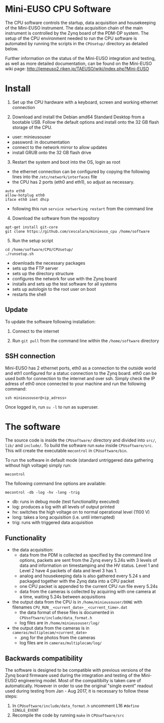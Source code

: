 # Mini-EUSO CPU Software

The CPU software controls the startup, data acquisition and housekeeping of the Mini-EUSO instrument. The data acquisition chain of the main instrument is controlled by the Zynq board of the PDM-DP system. The setup of the CPU environment needed to run the CPU software is automated by running the scripts in the ```CPUsetup/``` directory as detailed below.

Further information on the status of the Mini-EUSO integration and testing, as well as more detailed documentation, can be found on the Mini-EUSO wiki page: http://jemeuso2.riken.jp/TAEUSO/wiki/index.php?Mini-EUSO

# Install

1. Set up the CPU hardware with a keyboard, screen and working ethernet connection

2. Download and install the Debian amd64 Standard Desktop from a bootable USB. Follow the default options and install onto the 32 GB flash storage of the CPU.
 * user: minieusouser
 * password: in documentation
 * connect to the network mirror to allow updates
 * install GRUB onto the 32 GB flash drive 

3. Restart the system and boot into the OS, login as root
 * the ethernet connection can be configured by copying the following lines into the ```/etc/network/interfaces``` file
 * the CPU has 2 ports (eth0 and eth1), so adjust as necessary.
```
auto eth0
allow-hotplug eth0
iface eth0 inet dhcp
```  
 * following this run ```service networking restart``` from the command line

4. Download the software from the repository
```
apt-get install git-core
git clone https://github.com/cescalara/minieuso_cpu /home/software
```

5. Run the setup script
```
cd /home/software/CPU/CPUsetup/
./runsetup.sh 
```
 * downloads the necessary packages
 * sets up the FTP server
 * sets up the directory structure
 * configures the network for use with the Zynq board
 * installs and sets up the test software for all systems
 * sets up autologin to the root user on boot
 * restarts the shell 

## Update
To update the software following installation: 

1. Connect to the internet 

2. Run ```git pull``` from the command line within the ```/home/software``` directory

## SSH connection
Mini-EUSO has 2 ethernet ports, eth0 as a connection to the outside world and eth1 configured for a statuc connection to the Zynq board. eth0 can be used both for connection to the internet and over ssh. Simply check the IP adress of eth0 once connected to your machine and run the following command:
```
ssh minieusouser@<ip_adress>
```
Once logged in, run ```su -l``` to run as superuser. 

# The software
The source code is inside the ```CPUsoftware/``` directory and divided into ```src/```,  ```lib/``` and ```include/```. To build the software run ```make``` inside ```CPUsoftware/src```. This will create the executable ```mecontrol``` in ```CPUsoftware/bin```.

To run the software in default mode (standard untriggered data gathering without high voltage) simply run:
```
mecontrol
```

The following command line options are available:
```
mecontrol -db -log -hv -long -trig
```

* db: runs in debug mode (test functionallity executed)
* log: produces a log with all levels of output printed
* hv: switches the high voltage on to normal operational level (1100 V)
* long: takes a long acquisition (i.e. until interrupted)
* trig: runs with triggered data acquisition

## Functionality
* the data acquisition: 
  * data from the PDM is collected as specified by the command line options, packets are sent from the Zynq every 5.24s with 3 levels of data and information on timestamping and the HV status. Level 1 and Level 2 have 4 packets of data and level 3 has 1.
  * analog and housekeeping data is also gathered every 5.24 s and packaged together with the Zynq data into a CPU packet
  * one CPU packet is appended to the current CPU run file every 5.24s
  * data from the cameras is collected by acquiring with one camera at a time,  waiting 5.24s between acquisitions
* the output data from the CPU is in ```/home/minieusouser/DONE``` with filenames ```CPU_RUN__<current_date>__<current_time>.dat```
  * the data format of these files is documented in ```CPUsoftware/include/data_format.h``` 
  * log files are in ```/home/minieusouser/log/```
* the output data from the cameras is in ```cameras/multiplecam/<current_date>```
  * .png for the photos from the cameras
  * log files are in ```cameras/multiplecam/log/```

## Backwards compatibility
The software is designed to be compatible with previous versions of the Zynq board firmware used during the integration and testing of the Mini-EUSO engineering model. Most of the compaitibilty is taken care of automatically. However in order to use the original "single event" readout used during testing from Jan - Aug 2017, it is necessary to follow these steps:

1. In ```CPUsoftware/include/data_format.h``` uncomment L16 ```#define SINGLE_EVENT```
2. Recompile the code by running ```make``` in ```CPUsoftware/src```

